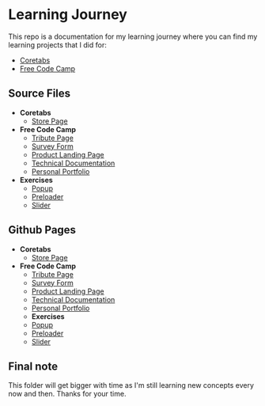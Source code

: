 # Learning Journey

This repo is a documentation for my learning journey where you can find my learning projects that I did for:

- [Coretabs](https://coretabs.net/)
- [Free Code Camp](https://www.freecodecamp.org/)

## Source Files

- **Coretabs**
  - [Store Page](coretabs/store/)
- **Free Code Camp**
  - [Tribute Page](free-code-camp/01-html+css/01-tribute-page/)
  - [Survey Form](free-code-camp/01-html+css/02-survey-form/)
  - [Product Landing Page](free-code-camp/01-html+css/03-product-landing-page/)
  - [Technical Documentation](free-code-camp/01-html+css/04-technical-documentation/)
  - [Personal Portfolio](free-code-camp/01-html+css/05-personal-portfolio/)
- **Exercises**
  - [Popup](exercises/popup/index.html)
  - [Preloader](exercises/preloader/index.html)
  - [Slider](exercises/slider/index.html)

## Github Pages

- **Coretabs**
  - [Store Page](https://omaronweb.github.io/learning-journey/coretabs/store/index.html)
- **Free Code Camp**
  - [Tribute Page](https://omaronweb.github.io/learning-journey/free-code-camp/01-html+css/01-tribute-page/index.html)
  - [Survey Form](https://omaronweb.github.io/learning-journey/free-code-camp/01-html+css/02-survey-form/index.html)
  - [Product Landing Page](https://omaronweb.github.io/learning-journey/free-code-camp/01-html+css/03-product-landing-page/index.html)
  - [Technical Documentation](https://omaronweb.github.io/learning-journey/free-code-camp/01-html+css/04-technical-documentation/index.html)
  - [Personal Portfolio](https://omaronweb.github.io/learning-journey/free-code-camp/01-html+css/05-personal-portfolio/index.html)
  - **Exercises**
  - [Popup](https://omaronweb.github.io/learning-journey/exercises/popup/index.html)
  - [Preloader](https://omaronweb.github.io/learning-journey/exercises/preloader/index.html)
  - [Slider](https://omaronweb.github.io/learning-journey/exercises/slider/index.html)

## Final note

This folder will get bigger with time as I'm still learning new concepts every now and then. Thanks for your time.
